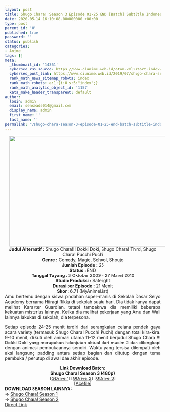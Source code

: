 ```yaml
---
layout: post
title: Shugo Chara! Season 3 Episode 01-25 END [Batch] Subtitle Indonesia
date: 2020-05-14 16:10:08.000000000 +00:00
type: post
parent_id: '0'
published: true
password: ''
status: publish
categories:
- Anime
tags: []
meta:
  _thumbnail_id: '14361'
  cyberseo_rss_source: https://www.ciunime.web.id/atom.xml?start-index=601&max-results=150
  cyberseo_post_link: https://www.ciunime.web.id/2019/07/shugo-chara-season-3-episode-01-25-end.html
  rank_math_news_sitemap_robots: index
  rank_math_robots: a:1:{i:0;s:5:"index";}
  rank_math_analytic_object_id: '1157'
  kata_make_header_transparent: default
author:
  login: admin
  email: senseads014@gmail.com
  display_name: admin
  first_name: ''
  last_name: ''
permalink: "/shugo-chara-season-3-episode-01-25-end-batch-subtitle-indonesia/"
---
```

<div class="separator" style="clear: both; text-align: center;"><a href="https://1.bp.blogspot.com/-CSzEFxM9_E8/XTHWofdxBII/AAAAAAAAcH4/DERX13btGxQ0Jbj1SXK2sdijov3EoSsIwCLcBGAs/s1600/Shugo%2BChara%2521%2BSeason%2B3.jpg" imageanchor="1" style="margin-left: 1em; margin-right: 1em;"><img border="0" data-original-height="720" data-original-width="1280" height="360" src="{{ site.baseurl }}/assets/2020/05/Shugo%2BChara%2521%2BSeason%2B3.jpg" width="640" /></a></div>
<div style="text-align: left;"></div>
<div style="text-align: center;"><b>Judul</b><b><b> Alternatif</b> :</b> Shugo Chara!!! Dokki Doki, Shugo Chara! Third, Shugo Chara! Pucchi Puchi</div>
<div style="text-align: center;"><b><b>Genre :</b></b> Comedy, Magic, School, Shoujo</div>
<div style="text-align: center;"><b>Jumlah Episode :</b> 25<br /><b>Status :&nbsp;</b>END<br /><b>Tanggal Tayang :</b> 3 Oktober 2009 - 27 Maret 2010<br /><b>Studio Produksi :</b> Satelight<br /><b>Durasi per Episode :</b> 21 Menit</div>
<div style="text-align: center;"><b>Skor :</b> 6.71 (MyAnimeList)</div>
<div style="text-align: center;"></div>
<div style="text-align: justify;">Amu bertemu dengan siswa pindahan super-manis di Sekolah Dasar Seiyo Academy bernama Hiiragi Rikka di sekolah suatu hari. Dia tidak hanya dapat melihat Karakter Guardian, tetapi tampaknya dia memiliki beberapa kekuatan misterius lainnya. Ketika dia melihat pekerjaan yang Amu dan Wali lainnya lakukan di sekolah, dia terpesona.</p>
<p>Setiap episode 24-25 menit terdiri dari serangkaian celana pendek gaya acara variety (termasuk Shugo Chara! Pucchi Puchi) dengan total kira-kira. 9-10 menit, diikuti oleh animasi utama 11-12 menit berjudul Shugo Chara !!! Dokki Doki yang merupakan kelanjutan aktual dari musim 2 dan dilengkapi dengan animasi pembukaannya sendiri. Waktu yang tersisa ditempati oleh aksi langsung padding antara setiap bagian dan ditutup dengan tema pembuka / penutup di awal dan akhir episode.</p></div>
<div style="text-align: justify;"></div>
<div style="text-align: justify;"></div>
<div style="text-align: center;"><b>Link Download Batch:</b></div>
<div style="text-align: center;"><b>Shugo Chara! Season 3 (480p)</b></div>
<div style="text-align: center;">[<a href="https://drive.google.com/uc?id=1w1t_3k-hgiXaYEcdnorHBjMYs5ApBIVF" target="_blank" rel="noopener">GDrive_1</a>] [<a href="https://drive.google.com/uc?id=1RjQlHv6VAwXrwE4sSq82QXn2yLgz3JBL" target="_blank" rel="noopener">GDrive_2</a>] [<a href="https://drive.google.com/uc?id=1FbdJ7nLDup1kihWut0kQnLBiHePa51Vy" target="_blank" rel="noopener">GDrive_3</a>]<br />[<a href="https://acefile.co/f/13912138/wibudesu-com-sc-s3-party-zip" target="_blank" rel="noopener">Acefile</a>]
<div style="text-align: left;"></div>
<div style="text-align: left;"></div>
<div style="text-align: left;"><b>DOWNLOAD SEASON LAINNYA:</b></div>
<div style="text-align: left;"></div>
<div style="text-align: left;">=&gt;&nbsp;<a href="https://www.ciunime.web.id/2019/07/shugo-chara-season-1-episode-01-51-end.html" target="_blank" rel="noopener">Shugo Chara! Season 1</a></div>
<div style="text-align: left;">=&gt;&nbsp;<a href="https://www.ciunime.web.id/2019/07/shugo-chara-season-2-episode-01-51-end.html" target="_blank" rel="noopener">Shugo Chara! Season 2</a></div>
<div style="text-align: left;"></div>
</div>
<link rel="stylesheet" href="https://cdnjs.cloudflare.com/ajax/libs/font-awesome/4.7.0/css/font-awesome.min.css" />
<div class="divbtn"> <a href="https://handymansurrender.com/fihup8buzv?key=94550f7ce39444073321dde3b8782f97" class="btn"><i class="fa fa-download"></i> Direct Link</a> </div>
